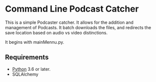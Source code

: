 # Command Line Podcast Catcher

This is a simple Podcaster catcher. It allows for the addition and management of Podcasts. It batch downloads the files, and redirects the save location based on audio vs video distinctions. 

It begins with mainMennu.py.


## Requirements
- [Python](https://www.python.org/) 3.6 or later.
- SQLAlchemy
